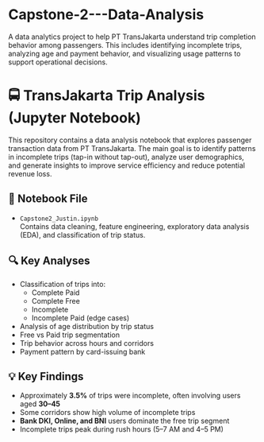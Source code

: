 # Capstone-2---Data-Analysis
A data analytics project to help PT TransJakarta understand trip completion behavior among passengers. This includes identifying incomplete trips, analyzing age and payment behavior, and visualizing usage patterns to support operational decisions.

# 🚍 TransJakarta Trip Analysis (Jupyter Notebook)

This repository contains a data analysis notebook that explores passenger transaction data from PT TransJakarta. The main goal is to identify patterns in incomplete trips (tap-in without tap-out), analyze user demographics, and generate insights to improve service efficiency and reduce potential revenue loss.

## 📘 Notebook File

- `Capstone2_Justin.ipynb`  
  Contains data cleaning, feature engineering, exploratory data analysis (EDA), and classification of trip status.

## 🔍 Key Analyses

- Classification of trips into:
  - Complete Paid
  - Complete Free
  - Incomplete
  - Incomplete Paid (edge cases)
- Analysis of age distribution by trip status
- Free vs Paid trip segmentation
- Trip behavior across hours and corridors
- Payment pattern by card-issuing bank

## 💡 Key Findings

- Approximately **3.5%** of trips were incomplete, often involving users aged **30–45**
- Some corridors show high volume of incomplete trips
- **Bank DKI, Online, and BNI** users dominate the free trip segment
- Incomplete trips peak during rush hours (5–7 AM and 4–5 PM)
